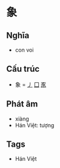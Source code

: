 # 象

## Nghĩa

* con voi

## Cấu trúc
* 象 = [丿](丿.md) [囗](囗.md) [豕](豕.md)

## Phát âm

* xiàng
* Hán Việt: tượng

## Tags
* Hán Việt

<script>window.HANZI_FIELD='象';</script>
